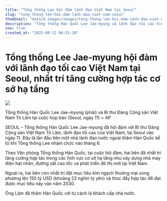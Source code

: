 ```yaml
---
title: "Tổng thống Lee hội đàm lãnh đạo Việt Nam tại Seoul"
slug: "tong-thong-lee-hoi-dam-lanh-dao-viet-nam-seoul"
thumbnail: "data/6.images/images/tong-thong-lee-hoi-dam-lanh-dao-viet-nam-seoul.webp"
description: "Tổng thống Hàn Quốc Lee Jae-myung và lãnh đạo tối cao Việt Nam Tô Lâm đã hội đàm tại Seoul, nhất trí tăng cường hợp tác cơ sở hạ tầng và đặt mục tiêu thương mại 150 tỷ USD."
use: true
created_at: "2025-08-12 06:51:38"
---
```


# Tổng thống Lee Jae-myung hội đàm với lãnh đạo tối cao Việt Nam tại Seoul, nhất trí tăng cường hợp tác cơ sở hạ tầng

![](/images/20250811-00050127-yom-000-2-view.webp)

Tổng thống Hàn Quốc Lee Jae-myung (phải) và Bí thư Đảng Cộng sản Việt Nam Tô Lâm tại cuộc họp báo (Seoul, ngày 11) = AP

SEOUL – Tổng thống Hàn Quốc Lee Jae-myung đã hội đàm với Bí thư Đảng Cộng sản Việt Nam Tô Lâm, lãnh đạo tối cao của Việt Nam, tại Seoul vào ngày 11. Đây là lần đầu tiên một nhà lãnh đạo nước ngoài thăm Hàn Quốc kể từ khi Tổng thống Lee nhậm chức vào tháng 6.

Theo Văn phòng Tổng thống Hàn Quốc, tại cuộc hội đàm, hai bên đã nhất trí tăng cường hợp tác trong các lĩnh vực cơ sở hạ tầng như xây dựng nhà máy điện hạt nhân, đường sắt cao tốc và phát triển đô thị mới tại Việt Nam.

Ngoài ra, hai bên còn nhất trí đặt mục tiêu kim ngạch thương mại song phương lên 150 tỷ USD (khoảng 22 nghìn tỷ yên) và thúc đẩy hợp tác để đạt được mục tiêu này vào năm 2030.

Ông Lâm đã thăm Hàn Quốc với tư cách là khách cấp nhà nước.